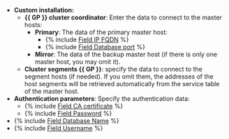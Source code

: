 * **Custom installation:**
    * **{{ GP }} cluster coordinator**: Enter the data to connect to the master hosts:
        * **Primary**: The data of the primary master host:
            * {% include [Field IP FQDN](../../fields/common/ui/host.md) %}
            * {% include [Field Database port](../../fields/common/ui/database-port.md) %}
        * **Mirror**: The data of the backup master host (if there is only one master host, you may omit it).
    * **Cluster segments {{ GP }}**: specify the data to connect to the segment hosts (if needed). If you omit them, the addresses of the host segments will be retrieved automatically from the service table of the master host.
* **Authentication parameters**: Specify the authentication data:
    * {% include [Field CA certificate](../../fields/greenplum/ui/ca-certificate.md) %}
    * {% include [Field Password](../../fields/common/ui/password.md) %}
* {% include [Field Database Name](../../fields/common/ui/database-name.md) %}
* {% include [Field Username](../../fields/common/ui/username.md) %}
